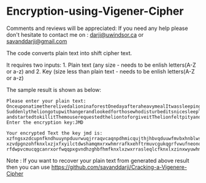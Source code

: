 # Encryption-using-Vigener-Cipher
Comments and reviews will be appreciated: If you need any help please don't hesitate to contact me on : darji@uwindsor.ca or savanddarji@gmail.com

The code converts plain text into shift cipher text.

It requires two inputs: 1. Plain text (any size - needs to be enlish letters(A-Z or a-z) and 2. Key (size less than plain text - needs to be enlish letters(A-Z or a-z)

The sample result is shown as below:

    Please enter your plain text:                                                                                                             OnceuponatimetherelivedalioninaforestOnedayafteraheavymealItwassleepingunderatreeAfterawhiletherecameamouseanditstarttoplayonthelion       SuddenlytheliongotupwithangerandlookedforthosewhodisturbeditsnicesleepThenitsawasmallmousestandingtremblingwithfearThelionjumpedonit       andstartedtokillitThemouserequestedtheliontoforgiveitThelionfeltpityandleftitThemouseranaway
    Enter the encryption key:JMD

    Your encrypted Text the key jmd is:
    xzfngsxzdcupnfkndhuuynpduurwuqjrraqvcaqnpdhmicqujthjhbvqduuwfmvbxhnblwsxwphamwaqhjrwnddftluqwqqunodvqdvaxbqdwplcewjdwnpwxbojkrwfknxl       xzvdpgnzohfknxlxzjxfxyilctdwshamqmxrxwhmrrafkxehftrmuvcgukqgrfvwufneonqscthwuwbmzjepjxovaxbqvcmqmuqpfunyeuuqpilctinmucthuurwvxvbhmaq       rfdwpvcmucqgcanrxorfwqqpxgvndhzghbfhmfknxlxzwxrrasleqlcfknxlxzinxwyuwhmqmxhoflcfknyrdehamqjidh

Note : If you want to recover your plain text from generated above result then you can use https://github.com/savanddarji/Cracking-a-Vigenere-Cipher
